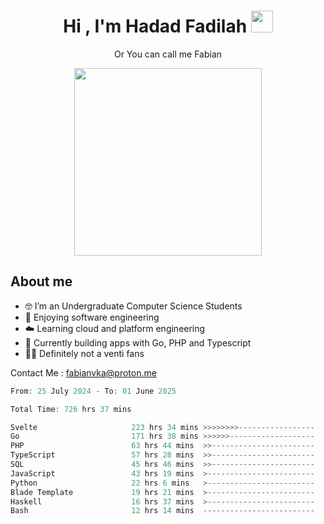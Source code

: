 <h1 align="center">Hi , I'm Hadad Fadilah  <img src="https://media.giphy.com/media/hvRJCLFzcasrR4ia7z/giphy.gif" width="35" ></h1>
<p align="center"><span>Or You can call me <span style="font: bold">Fabian</span></p>
<p align="center">
<img src="https://media.tenor.com/78dNivDemDAAAAAi/speech-bubble-venti.gif" width="300"/>    
</p>

##  About me
- 🤓 I’m an Undergraduate Computer Science Students
- 🍰 Enjoying software engineering
- ☁️ Learning cloud and platform engineering
- 🧰 Currently building apps with Go, PHP and Typescript 
- 🏃‍♂️ Definitely not a venti fans

Contact Me : fabianvka@proton.me

<!--START_SECTION:waka-->

```go
From: 25 July 2024 - To: 01 June 2025

Total Time: 726 hrs 37 mins

Svelte                     223 hrs 34 mins >>>>>>>>-----------------   30.51 %
Go                         171 hrs 38 mins >>>>>>-------------------   23.42 %
PHP                        63 hrs 44 mins  >>-----------------------   08.70 %
TypeScript                 57 hrs 28 mins  >>-----------------------   07.84 %
SQL                        45 hrs 46 mins  >>-----------------------   06.24 %
JavaScript                 43 hrs 19 mins  >------------------------   05.91 %
Python                     22 hrs 6 mins   >------------------------   03.02 %
Blade Template             19 hrs 21 mins  >------------------------   02.64 %
Haskell                    16 hrs 37 mins  >------------------------   02.27 %
Bash                       12 hrs 14 mins  -------------------------   01.67 %
```

<!--END_SECTION:waka-->




<!--
**Fadil-Tao/Fadil-Tao** is a ✨ _special_ ✨ repository because its `README.md` (this file) appears on your GitHub profile.


